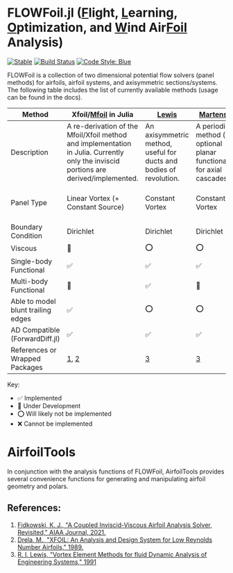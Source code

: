 # FLOWFoil.jl ([F]()light, [L]()earning, [O]()ptimization, and [W]()ind Air[Foil]() Analysis)

[![Stable](https://img.shields.io/badge/docs-stable-blue.svg)](https://byuflowlab.github.io/FLOWFoil.jl/stable)
[![Build Status](https://github.com/byuflowlab/FLOWFoil.jl/actions/workflows/CI.yml/badge.svg?branch=main)](https://github.com/byuflowlab/FLOWFoil.jl/actions/workflows/CI.yml?query=branch%3Amain)
[![Code Style: Blue](https://img.shields.io/badge/code%20style-blue-4495d1.svg)](https://github.com/invenia/BlueStyle)

FLOWFoil is a collection of two dimensional potential flow solvers (panel methods) for airfoils, airfoil systems, and axisymmetric sections/systems.
The following table includes the list of currently available methods (usage can be found in the docs).

|Method|Xfoil/[Mfoil](@ref) in Julia|[Lewis](@ref)|[Martensen](@ref)|[LegacyXfoil](@ref)|[NeuralFoil](@ref)|
|---|---|---|---|---|---|
Description|A re-derivation of the Mfoil/Xfoil method and implementation in Julia. Currently only the inviscid portions are derived/implemented. | An axisymmetric method, useful for ducts and bodies of revolution. | A periodic method (with optional planar functionality) for axial cascades. |  Wrapper of Xfoil.jl | Wrapper of NeuralFoil.jl |
Panel Type | Linear Vortex (+ Constant Source) | Constant Vortex | Constant Vortex | Linear Vortex + Constant Source | N/A |
Boundary Condition|Dirichlet|Dirichlet|Dirichlet|Dirichlet|N/A|
Viscous|🚧|⭕️|⭕️|✅|✅|
Single-body Functional|✅|✅|✅|✅|✅|
Multi-body Functional|🚧|✅|🚧|❌|❌|
Able to model blunt trailing edges|✅|⭕️|⭕️|✅|✅|
AD Compatible (ForwardDiff.jl)|✅|✅|✅|❌|✅|
References or Wrapped Packages|[1](https://websites.umich.edu/~kfid/codes.html), [2](https://web.mit.edu/drela/Public/papers/xfoil_sv.pdf)|[3](https://doi.org/10.1017/CBO9780511529542) |[3](https://doi.org/10.1017/CBO9780511529542) | [Xfoil.jl](https://github.com/byuflowlab/Xfoil.jl)| [NeuralFoil.jl](https://github.com/byuflowlab/NeuralFoil.jl)  |

Key:
- ✅ Implemented
- 🚧 Under Development
- ⭕️ Will likely not be implemented
- ❌ Cannot be implemented


# AirfoilTools

In conjunction with the analysis functions of FLOWFoil, AirfoilTools provides several convenience functions for generating and manipulating airfoil geometry and polars.


## References:

1. [Fidkowski, K. J., "A Coupled Inviscid-Viscous Airfoil Analysis Solver, Revisited," AIAA Journal, 2021.](https://doi.org/10.2514/1.J061341)
2. [Drela, M., "XFOIL: An Analysis and Design System for Low Reynolds Number Airfoils," 1989.](https://doi.org/10.1007/978-3-642-84010-4_1)
3. [R. I. Lewis, "Vortex Element Methods for fluid Dynamic Analysis of Engineering Systems," 1991](https://doi.org/10.1017/CBO9780511529542)
